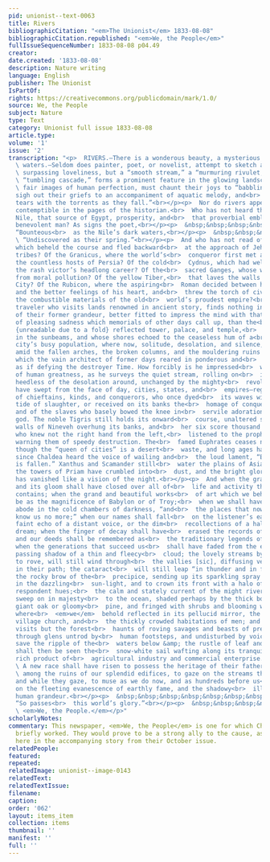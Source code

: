 ```yaml
---
pid: unionist--text-0063
title: Rivers
bibliographicCitation: "<em>The Unionist</em> 1833-08-08"
bibliographicCitation.republished: "<em>We, the People</em>"
fullIssueSequenceNumber: 1833-08-08 p04.49
creator: 
date.created: '1833-08-08'
description: Nature writing
language: English
publisher: The Unionist
IsPartOf: 
rights: https://creativecommons.org/publicdomain/mark/1.0/
source: We, the People
subject: Nature
type: Text
category: Unionist full issue 1833-08-08
article.type: 
volume: '1'
issue: '2'
transcription: "<p>  RIVERS.—There is a wonderous beauty, a mysterious charm, in flowing<br>
  \ waters.—Seldom does painter, poet, or novelist, attempt to sketch a scene of<br>
  \ surpassing loveliness, but a “smooth stream,” a “murmuring rivulet,” or a<br>
  \ “tumbling cascade,” forms a prominent feature in the glowing landscape. Their<br>
  \ fair images of human perfection, must chaunt their joys to “babbling<br>  brooks”—must
  sigh out their griefs to an accompaniment of aquatic melody, and<br>  “mingle their
  tears with the torrents as they fall.”<br></p><p>  Nor do rivers appear by any means
  contemptible in the pages of the historian.<br>  Who has not heard the fame of the
  Nile, that source of Egypt, prosperity, and<br>  that proverbial emblem of a truly
  benevolent man? As signs the poet,<br></p><p>  &nbsp;&nbsp;&nbsp;&nbsp;&nbsp;&nbsp;&nbsp;&nbsp;&nbsp;&nbsp;&nbsp;
  “Bounteous<br>  as the Nile’s dark waters,<br></p><p>  &nbsp;&nbsp;&nbsp;&nbsp;&nbsp;&nbsp;&nbsp;&nbsp;&nbsp;&nbsp;&nbsp;<br>
  \ “Undiscovered as their spring.”<br></p><p>  And who has not read of the Jordan,
  which beheld the course and fled backward<br>  at the approach of Jehovah’s chosen
  tribes? Of the Granicus, where the world’s<br>  conqueror first met and scattered
  the countless hosts of Persia? Of the cold<br>  Cydnus, which had well nigh checked
  the rash victor’s headlong career? Of the<br>  sacred Ganges, whose waters cleanse
  from moral pollution? Of the yellow Tiber,<br>  that laves the walls of the Eternal
  City? Of the Rubicon, where the aspiring<br>  Roman decided between his ambition
  and the better feelings of his heart, and<br>  threw the torch of civil war among
  the combustible materials of the old<br>  world’s proudest empire?<br></p><p>  The
  traveler who visits lands renowned in ancient story, finds nothing in the<br>  relics
  of their former grandeur, better fitted to impress the mind with that<br>  sensation
  of pleasing sadness which memorials of other days call up, than the<br>  broad streams,
  {unreadable due to a fold} reflected tower, palace, and temple,<br>  glittering
  in the sunbeams, and whose shores echoed to the ceaseless hum of a<br>  crowded
  city’s busy population, where now, solitude, desolation, and silence,<br>  reign
  amid the fallen arches, the broken columns, and the mouldering ruins of<br>  structures
  which the vain architect of former days reared in ponderous and<br>  massy strength,
  as if defying the destroyer Time. How forcibly is he impressed<br>  with the vanity
  of human greatness, as he surveys the quiet stream, rolling on<br>  its channel,
  heedless of the desolation around, unchanged by the mighty<br>  revolutions that
  have swept from the face of day, cities, states, and<br>  empires—regardless alike
  of chieftains, kinds, and conquerors, who once dyed<br>  its waves with the purple
  tide of slaughter, or received on its banks the<br>  homage of conquered millions,
  and of the slaves who basely bowed the knee in<br>  servile adoration, to the mortal
  god. The noble Tigris still holds its onward<br>  course, unaltered since the haughty
  walls of Nineveh overhung its banks, and<br>  her six score thousand inhabitants
  who knew not the right hand from the left,<br>  listened to the prophet of the Lord
  warning them of speedy destruction. The<br>  famed Euphrates ceases not to flow,
  though the “queen of cities” is a desert<br>  waste, and long ages have elapsed
  since Chaldea heard the voice of wailing and<br>  the loud lament, “Babylon is fallen,
  is fallen.” Xanthus and Scamander still<br>  water the plains of Asia Minor, though
  the towers of Priam have crumbled into<br>  dust, and the bright glory of Ilium
  has vanished like a vision of the night.<br></p><p>  And when the grave in its silence
  and its gloom shall have closed over all of<br>  life and activity the earth now
  contains; when the grand and beautiful works<br>  of art which we behold, shall
  be as the magnificence of Babylon or of Troy;<br>  when we shall have taken up our
  abode in the cold chambers of darkness, “and<br>  the places that now know us shall
  know us no more;” when our names shall fall<br>  on the listener’s ear like the
  faint echo of a distant voice, or the dim<br>  recollections of a half forgotten
  dream; when the finger of decay shall have<br>  erased the records of our achievements,
  and our deeds shall be remembered as<br>  the traditionary legends of antiquity;
  when the generations that succeed us<br>  shall have faded from the earth like the
  passing shadow of a thin and fleecy<br>  cloud; the lovely streams by which we delight
  to rove, will still wind through<br>  the vallies [sic], diffusing verdure and fertility
  in their path; the cataract<br>  will still leap “in thunder and in foam,” from
  the rocky brow of the<br>  precipice, sending up its sparkling spray to glitter
  in the dazzling<br>  sun-light, and to crown its front with a halo of varying and
  respondent hues;<br>  the calm and stately current of the might river will still
  sweep on in majesty<br>  to the ocean, shaded perhaps by the thick boughs of the
  giant oak or gloomy<br>  pine, and fringed with shrubs and blooming wild flowers,
  where<br>  <em>we</em>  behold reflected in its pellucid mirror, the spire of the
  village church, and<br>  the thickly crowded habitations of men; and where now it
  visits but the forest<br>  haunts of roving savages and beasts of prey, or glides
  through glens untrod by<br>  human footsteps, and undisturbed by voice or sound,
  save the ripple of the<br>  waters below &amp; the rustle of leaf and branch above,
  shall then be seen the<br>  snow-white sail wafting along its tranquil tide the
  rich product of<br>  agricultural industry and commercial enterprise.<br></p><p>
  \ A new race shall have risen to possess the heritage of their fathers, to walk<br>
  \ among the ruins of our splendid edifices, to gaze on the streams that we<br>  admire,
  and while they gaze, to muse as we do now, and as hundreds before us<br>  have done,
  on the fleeting evanescence of earthly fame, and the shadowy<br>  illusiveness of
  human grandeur.<br></p><p>  &nbsp;&nbsp;&nbsp;&nbsp;&nbsp;&nbsp;&nbsp;&nbsp;&nbsp;&nbsp;&nbsp;
  “So passes<br>  this world’s glory.”<br></p><p>  &nbsp;&nbsp;&nbsp;&nbsp;&nbsp;&nbsp;&nbsp;&nbsp;&nbsp;&nbsp;&nbsp;&nbsp;&nbsp;&nbsp;&nbsp;&nbsp;&nbsp;&nbsp;&nbsp;&nbsp;&nbsp;&nbsp;&nbsp;&nbsp;&nbsp;&nbsp;&nbsp;&nbsp;&nbsp;&nbsp;&nbsp;&nbsp;&nbsp;&nbsp;&nbsp;<br>
  \ <em>We, the People.</em></p>"
scholarlyNotes: 
commentary: This newspaper, <em>We, the People</em> is one for which Charles C. Burleigh
  briefly worked. They would prove to be a strong ally to the cause, as can be seen
  here in the accompanying story from their October issue.
relatedPeople: 
featured: 
repeated: 
relatedImage: unionist--image-0143
relatedText: 
relatedTextIssue: 
filename: 
caption: 
order: '062'
layout: items_item
collection: items
thumbnail: ''
manifest: ''
full: ''
---
```

